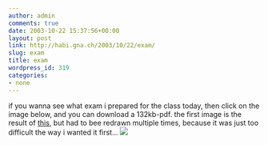 ```yaml
---
author: admin
comments: true
date: 2003-10-22 15:37:56+00:00
layout: post
link: http://habi.gna.ch/2003/10/22/exam/
slug: exam
title: exam
wordpress_id: 319
categories:
- none
---
```


if you wanna see what exam i prepared for the class today, then click on the image below, and you can download a 132kb-pdf.
the first image is the result of [this](http://habi.gna.ch/blog/archives/000095.html), but had to bee redrawn multiple times, because it was just too difficult the way i wanted it first...
[![](http://habi.gna.ch/blog/images/Probe1D-tm.jpg)](http://habi.gna.ch/blog/images/Probe1D.pdf)
